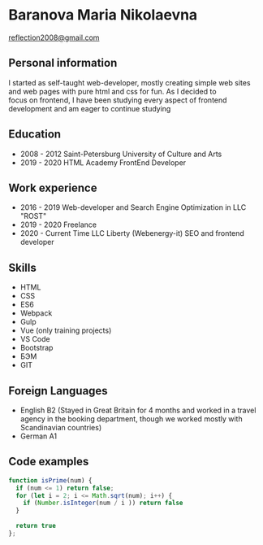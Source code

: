 
# Baranova Maria Nikolaevna
[reflection2008@gmail.com](mailto:reflecton2008@gmail.com)
## Personal information

I started as self-taught web-developer, mostly creating simple web sites and web pages with pure html and css for fun. As I decided to  
focus on frontend, I have been studying every aspect of frontend development and am eager to continue studying

## Education 
* 2008 - 2012 Saint-Petersburg University of Culture and Arts
* 2019 - 2020 HTML Academy FrontEnd Developer

## Work experience
* 2016 - 2019 Web-developer and Search Engine Optimization in LLC "ROST"
* 2019 - 2020 Freelance
* 2020 - Current Time LLC Liberty (Webenergy-it) SEO and frontend developer

## Skills
* HTML
* CSS
* ES6
* Webpack
* Gulp
* Vue (only training projects)
* VS Code
* Bootstrap
* БЭМ
* GIT

## Foreign Languages
* English B2 (Stayed in Great Britain for 4 months and worked in a travel agency in the booking department, though we worked mostly with Scandinavian countries)
* German A1

## Code examples 

```javascript
function isPrime(num) {
  if (num <= 1) return false;
  for (let i = 2; i <= Math.sqrt(num); i++) {
    if (Number.isInteger(num / i )) return false
  }
  
  return true
};
```

